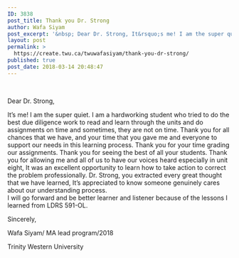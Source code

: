 ```yaml
---
ID: 3838
post_title: Thank you Dr. Strong
author: Wafa Siyam
post_excerpt: '&nbsp; Dear Dr. Strong, It&rsquo;s me! I am the super quiet. I am a hardworking student who tried to do the best due diligence work to read and learn through the units and do assignments on time and sometimes, they are not on time. Thank you for all chances that we have, and your time &hellip; <p><a href="https://create.twu.ca/twuwafasiyam/thank-you-dr-strong/">Continue reading<span> "Thank you Dr. Strong"</span></a></p>'
layout: post
permalink: >
  https://create.twu.ca/twuwafasiyam/thank-you-dr-strong/
published: true
post_date: 2018-03-14 20:48:47
---
```

&nbsp;

Dear Dr. Strong,

It’s me! I am the super quiet. I am a hardworking student who tried to do the best due diligence work to read and learn through the units and do assignments on time and sometimes, they are not on time. Thank you for all chances that we have, and your time that you gave me and everyone to support our needs in this learning process. Thank you for your time grading our assignments. Thank you for seeing the best of all your students. Thank you for allowing me and all of us to have our voices heard especially in unit eight, It was an excellent opportunity to learn how to take action to correct the problem professionally. Dr. Strong, you extracted every great thought that we have learned, It’s appreciated to know someone genuinely cares about our understanding process.<br />
I will go forward and be better learner and listener because of the lessons I learned from LDRS 591-OL.

Sincerely,

Wafa Siyam/ MA lead program/2018

Trinity Western University